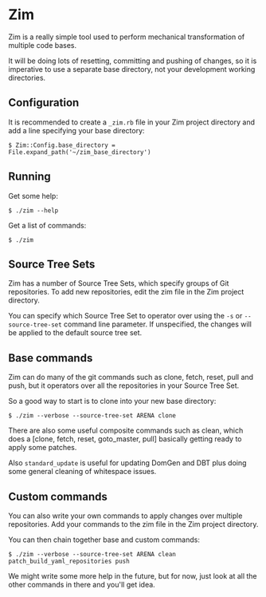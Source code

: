 # Zim

Zim is a really simple tool used to perform mechanical transformation of multiple code bases.

It will be doing lots of resetting, committing and pushing of changes, so it is imperative to use a separate base
directory, not your development working directories.

## Configuration

It is recommended to create a `_zim.rb` file in your Zim project directory and add a line specifying your
base directory:

    $ Zim::Config.base_directory = File.expand_path('~/zim_base_directory')

## Running

Get some help:

    $ ./zim --help

Get a list of commands:

    $ ./zim

## Source Tree Sets

Zim has a number of Source Tree Sets, which specify groups of Git repositories. To add new repositories, edit the
zim file in the Zim project directory.

You can specify which Source Tree Set to operator over using the `-s` or `--source-tree-set` command line parameter. If
unspecified, the changes will be applied to the default source tree set.

## Base commands

Zim can do many of the git commands such as clone, fetch, reset, pull and push, but it operators over
all the repositories in your Source Tree Set.

So a good way to start is to clone into your new base directory:

    $ ./zim --verbose --source-tree-set ARENA clone

There are also some useful composite commands such as clean, which does a [clone, fetch, reset, goto_master, pull]
basically getting ready to apply some patches.

Also `standard_update` is useful for updating DomGen and DBT plus doing some general cleaning of whitespace issues.

## Custom commands

You can also write your own commands to apply changes over multiple repositories. Add your commands to the zim file
in the Zim project directory.

You can then chain together base and custom commands:

    $ ./zim --verbose --source-tree-set ARENA clean patch_build_yaml_repositories push

We might write some more help in the future, but for now, just look at all the other commands in there and you'll get
idea.
